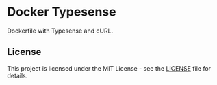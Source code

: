 # Docker Typesense

Dockerfile with Typesense and cURL.

## License

This project is licensed under the MIT License - see the [LICENSE](LICENSE) file for details.
